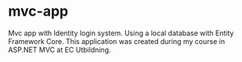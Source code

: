 # mvc-app
Mvc app with Identity login system.  Using a local database with Entity Framework Core.
This application was created during my course in ASP.NET MVC at EC Utbildning.
